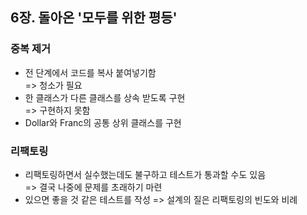 ## 6장. 돌아온 '모두를 위한 평등'

### **중복 제거**
   
- 전 단계에서 코드를 복사 붙여넣기함  
  => 청소가 필요
- 한 클래스가 다른 클래스를 상속 받도록 구현  
  => 구현하지 못함
- Dollar와 Franc의 공통 상위 클래스를 구현
  
### **리팩토링**

- 리팩토링하면서 실수했는데도 불구하고 테스트가 통과할 수도 있음  
  => 결국 나중에 문제를 초래하기 마련
- 있으면 좋을 것 같은 테스트를 작성
  => 설계의 질은 리팩토링의 빈도와 비례